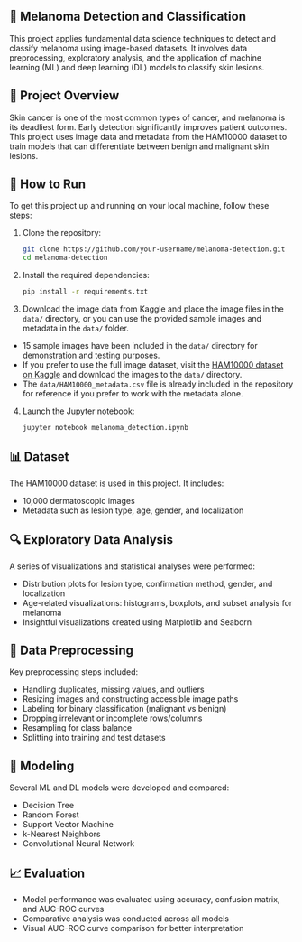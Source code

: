 ## 🧬 Melanoma Detection and Classification
This project applies fundamental data science techniques to detect and classify melanoma using image-based datasets. It involves data preprocessing, exploratory analysis, and the application of machine learning (ML) and deep learning (DL) models to classify skin lesions.

## 📝 Project Overview
Skin cancer is one of the most common types of cancer, and melanoma is its deadliest form. Early detection significantly improves patient outcomes. This project uses image data and metadata from the HAM10000 dataset to train models that can differentiate between benign and malignant skin lesions.

## 🚀 How to Run
To get this project up and running on your local machine, follow these steps:
1. Clone the repository:
   ```bash
   git clone https://github.com/your-username/melanoma-detection.git
   cd melanoma-detection
2. Install the required dependencies:
   ```bash
   pip install -r requirements.txt
3. Download the image data from Kaggle and place the image files in the `data/` directory, or you can use the provided sample images and metadata in the `data/` folder.
- 15 sample images have been included in the `data/` directory for demonstration and testing purposes.
- If you prefer to use the full image dataset, visit the [HAM10000 dataset on Kaggle](https://www.kaggle.com/datasets/kmader/skin-cancer-mnist-ham10000) and download the images to the `data/` directory.
- The `data/HAM10000_metadata.csv` file is already included in the repository for reference if you prefer to work with the metadata alone.
4. Launch the Jupyter notebook:
   ```bash
   jupyter notebook melanoma_detection.ipynb

## 📊 Dataset
The HAM10000 dataset is used in this project. It includes:
- 10,000 dermatoscopic images
- Metadata such as lesion type, age, gender, and localization

## 🔍 Exploratory Data Analysis
A series of visualizations and statistical analyses were performed:
- Distribution plots for lesion type, confirmation method, gender, and localization
- Age-related visualizations: histograms, boxplots, and subset analysis for melanoma
- Insightful visualizations created using Matplotlib and Seaborn

## 🧹 Data Preprocessing
Key preprocessing steps included:
- Handling duplicates, missing values, and outliers
- Resizing images and constructing accessible image paths
- Labeling for binary classification (malignant vs benign)
- Dropping irrelevant or incomplete rows/columns
- Resampling for class balance
- Splitting into training and test datasets

## 🧠 Modeling
Several ML and DL models were developed and compared:
- Decision Tree
- Random Forest
- Support Vector Machine
- k-Nearest Neighbors
- Convolutional Neural Network

## 📈 Evaluation
- Model performance was evaluated using accuracy, confusion matrix, and AUC-ROC curves
- Comparative analysis was conducted across all models
- Visual AUC-ROC curve comparison for better interpretation
